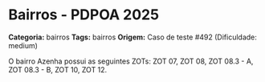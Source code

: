 # Bairros - PDPOA 2025

**Categoria:** bairros
**Tags:** bairros
**Origem:** Caso de teste #492 (Dificuldade: medium)

O bairro Azenha possui as seguintes ZOTs: ZOT 07, ZOT 08, ZOT 08.3 - A, ZOT 08.3 - B, ZOT 10, ZOT 12.